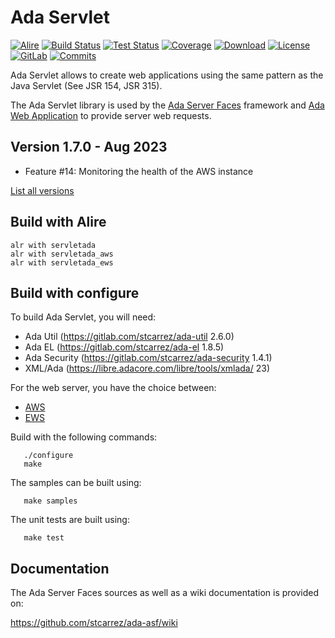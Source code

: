 # Ada Servlet

[![Alire](https://img.shields.io/endpoint?url=https://alire.ada.dev/badges/servletada.json)](https://alire.ada.dev/crates/servletada)
[![Build Status](https://img.shields.io/endpoint?url=https://porion.vacs.fr/porion/api/v1/projects/ada-servlet/badges/build.json)](https://porion.vacs.fr/porion/projects/view/ada-servlet/summary)
[![Test Status](https://img.shields.io/endpoint?url=https://porion.vacs.fr/porion/api/v1/projects/ada-servlet/badges/tests.json)](https://porion.vacs.fr/porion/projects/view/ada-servlet/xunits)
[![Coverage](https://img.shields.io/endpoint?url=https://porion.vacs.fr/porion/api/v1/projects/ada-servlet/badges/coverage.json)](https://porion.vacs.fr/porion/projects/view/ada-servlet/summary)
[![Download](https://img.shields.io/badge/download-1.7.0-brightgreen.svg)](http://download.vacs.fr/ada-servlet/ada-servlet-1.7.0.tar.gz)
[![License](https://img.shields.io/badge/license-APACHE2-blue.svg)](LICENSE)
[![GitLab](https://img.shields.io/badge/repo-GitLab-6C488A.svg)](https://gitlab.com/stcarrez/ada-servlet)
[![Commits](https://img.shields.io/github/commits-since/stcarrez/ada-servlet/1.7.0.svg)](Commits)

Ada Servlet allows to create web applications using the same pattern
as the Java Servlet (See JSR 154, JSR 315). 

The Ada Servlet library is used by the [Ada Server Faces](https://gitlab.com/stcarrez/ada-asf)
framework and [Ada Web Application](https://gitlab.com/stcarrez/ada-awa)
to provide server web requests.

## Version 1.7.0   - Aug 2023
  - Feature #14: Monitoring the health of the AWS instance

[List all versions](https://gitlab.com/stcarrez/ada-servlet/blob/master/NEWS.md)

## Build with Alire

```
alr with servletada
alr with servletada_aws
alr with servletada_ews
```

## Build with configure

To build Ada Servlet, you will need:

* Ada Util     (https://gitlab.com/stcarrez/ada-util          2.6.0)
* Ada EL       (https://gitlab.com/stcarrez/ada-el            1.8.5)
* Ada Security (https://gitlab.com/stcarrez/ada-security      1.4.1)
* XML/Ada      (https://libre.adacore.com/libre/tools/xmlada/  23)

For the web server, you have the choice between:

* [AWS](https://github.com/AdaCore/aws)
* [EWS](https://github.com/simonjwright/ews)

Build with the following commands:
```
   ./configure
   make
```

The samples can be built using:
```
   make samples
```
   
The unit tests are built using:
```
   make test
```

## Documentation

The Ada Server Faces sources as well as a wiki documentation is provided on:

   https://github.com/stcarrez/ada-asf/wiki

